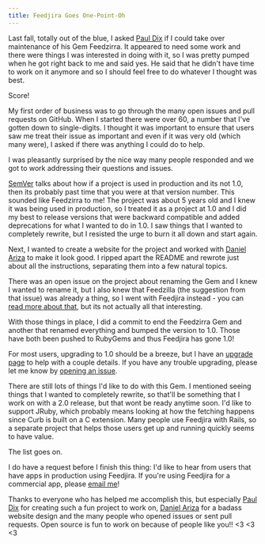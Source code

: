 ```yaml
---
title: Feedjira Goes One-Point-Oh
---
```


Last fall, totally out of the blue, I asked [Paul Dix][p] if I could take over
maintenance of his Gem Feedzirra. It appeared to need some work and there were
things I was interested in doing with it, so I was pretty pumped when he got
right back to me and said yes. He said that he didn't have time to work on it
anymore and so I should feel free to do whatever I thought was best.

[p]: http://www.pauldix.net

Score!

My first order of business was to go through the many open issues and pull
requests on GitHub. When I started there were over 60, a number that I've gotten
down to single-digits. I thought it was important to ensure that users saw me
treat their issue as important and even if it was very old (which many were), I
asked if there was anything I could do to help.

I was pleasantly surprised by the nice way many people responded and we got to
work addressing their questions and issues.

[SemVer][s] talks about how if a project is used in production and its not 1.0,
then its probably past time that you were at that version number. This sounded
like Feedzirra to me! The project was about 5 years old and I knew it was being
used in production, so I treated it as a project at 1.0 and I did my best to
release versions that were backward compatible and added deprecations for what I
wanted to do in 1.0. I saw things that I wanted to completely rewrite, but I
resisted the urge to burn it all down and start again.

[s]: http://semver.org

Next, I wanted to create a website for the project and worked with [Daniel
Ariza][d] to make it look good. I ripped apart the README and rewrote just about
all the instructions, separating them into a few natural topics.

[d]: http://danielariza.com

There was an open issue on the project about renaming the Gem and I knew I
wanted to rename it, but I also knew that Feedzilla (the suggestion from that
issue) was already a thing, so I went with Feedjira instead - you can [read more
about that][more], but its not actually all that interesting.

[more]: link/to/another/post.html

With those things in place, I did a commit to end the Feedzirra Gem and another
that renamed everything and bumped the version to 1.0. Those have both been
pushed to RubyGems and thus Feedjira has gone 1.0!

For most users, upgrading to 1.0 should be a breeze, but I have an [upgrade
page][u] to help with a couple details. If you have any trouble
upgrading, please let me know by [opening an issue][i].

[u]: path/to/upgrade/page.html
[i]: path/to/github/issues.html

There are still lots of things I'd like to do with this Gem. I mentioned seeing
things that I wanted to completely rewrite, so that'll be something that I work
on with a 2.0 release, but that wont be ready anytime soon. I'd like to support
JRuby, which probably means looking at how the fetching happens since Curb is
built on a C extension. Many people use Feedjira with Rails, so a separate
project that helps those users get up and running quickly seems to have value.

The list goes on.

I do have a request before I finish this thing: I'd like to hear from users that
have apps in production using Feedjira. If you're using Feedjira for a
commercial app, please [email me][e]!

[e]: feedjira@gmail.com

Thanks to everyone who has helped me accomplish this, but especially [Paul
Dix][p] for creating such a fun project to work on, [Daniel Ariza][d] for a
badass website design and the many people who opened issues or sent pull
requests. Open source is fun to work on because of people like you!! <3 <3 <3
